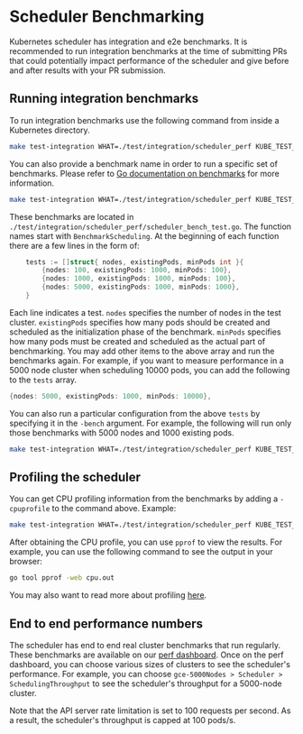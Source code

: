 # Scheduler Benchmarking

Kubernetes scheduler has integration and e2e benchmarks. It is recommended to
run integration benchmarks at the time of submitting PRs that could potentially
impact performance of the scheduler and give before and after results with your
PR submission.

## Running integration benchmarks

To run integration benchmarks use the following command from inside a Kubernetes
directory. 

```sh
make test-integration WHAT=./test/integration/scheduler_perf KUBE_TEST_VMODULE="''" KUBE_TEST_ARGS="-run=xxx -bench=."
```

You can also provide a benchmark name in order to run a specific set of
benchmarks. Please refer to [Go documentation on benchmarks](https://golang.org/pkg/testing/#hdr-Benchmarks)
for more information.

```sh
make test-integration WHAT=./test/integration/scheduler_perf KUBE_TEST_VMODULE="''" KUBE_TEST_ARGS="-run=xxx -bench=BenchmarkScheduling"
```

These benchmarks are located in `./test/integration/scheduler_perf/scheduler_bench_test.go`. 
The function names start with `BenchmarkScheduling`. At the beginning of each
function there are a few lines in the form of:

```go
	tests := []struct{ nodes, existingPods, minPods int }{
		{nodes: 100, existingPods: 1000, minPods: 100},
		{nodes: 1000, existingPods: 1000, minPods: 100},
		{nodes: 5000, existingPods: 1000, minPods: 1000},
	}
```

Each line indicates a test. `nodes` specifies the number of nodes in the test
cluster. `existingPods` specifies how many pods should be created and scheduled
as the initialization phase of the benchmark. `minPods` specifies how many pods
must be created and scheduled as the actual part of benchmarking.
You may add other items to the above array and run the benchmarks again. For 
example, if you want to measure performance in a 5000 node cluster when scheduling
10000 pods, you can add the following to the `tests` array.

```go
{nodes: 5000, existingPods: 1000, minPods: 10000},
```

You can also run a particular configuration from the above `tests` by specifying
it in the `-bench` argument. For example, the following will run only those
benchmarks with 5000 nodes and 1000 existing pods.

```sh
make test-integration WHAT=./test/integration/scheduler_perf KUBE_TEST_VMODULE="''" KUBE_TEST_ARGS="-run=xxx -bench=BenchmarkScheduling/5000Nodes/1000Pods"
```

## Profiling the scheduler

You can get CPU profiling information from the benchmarks by adding a `-cpuprofile`
to the command above. Example:

```sh
make test-integration WHAT=./test/integration/scheduler_perf KUBE_TEST_VMODULE="''" KUBE_TEST_ARGS="-run=xxx -bench=BenchmarkScheduling -cpuprofile cpu.out"
```

After obtaining the CPU profile, you can use `pprof` to view the results. For
example, you can use the following command to see the output in your browser: 

```sh
go tool pprof -web cpu.out
```

You may also want to read more about profiling [here](../sig-scalability/profiling.md).

## End to end performance numbers

The scheduler has end to end real cluster benchmarks that run regularly. These
benchmarks are available on our [perf dashboard](http://perf-dash.k8s.io/). Once
on the perf dashboard, you can choose various sizes of clusters to see the
scheduler's performance. For example, you can choose
`gce-5000Nodes > Scheduler > SchedulingThroughput` to see the scheduler's
throughput for a 5000-node cluster.

Note that the API server rate limitation is set to 100 requests per second. As
a result, the scheduler's throughput is capped at 100 pods/s.

